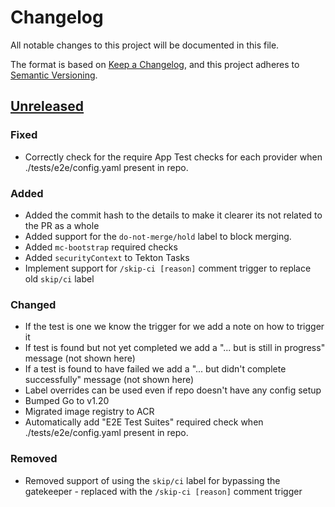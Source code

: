 # Changelog

All notable changes to this project will be documented in this file.

The format is based on [Keep a Changelog](https://keepachangelog.com/en/1.0.0/),
and this project adheres to [Semantic Versioning](https://semver.org/spec/v2.0.0.html).

## [Unreleased]

[Unreleased]: https://github.com/giantswarm/pr-gatekeeper/tree/master

### Fixed

* Correctly check for the require App Test checks for each provider when ./tests/e2e/config.yaml present in repo.

### Added

* Added the commit hash to the details to make it clearer its not related to the PR as a whole
* Added support for the `do-not-merge/hold` label to block merging.
* Added `mc-bootstrap` required checks
* Added `securityContext` to Tekton Tasks
* Implement support for `/skip-ci [reason]` comment trigger to replace old `skip/ci` label

### Changed

* If the test is one we know the trigger for we add a note on how to trigger it
* If test is found but not yet completed we add a "... but is still in progress" message (not shown here)
* If a test is found to have failed we add a "... but didn't complete successfully" message (not shown here)
* Label overrides can be used even if repo doesn't have any config setup
* Bumped Go to v1.20
* Migrated image registry to ACR
* Automatically add "E2E Test Suites" required check when ./tests/e2e/config.yaml present in repo.

### Removed

* Removed support of using the `skip/ci` label for bypassing the gatekeeper - replaced with the `/skip-ci [reason]` comment trigger
